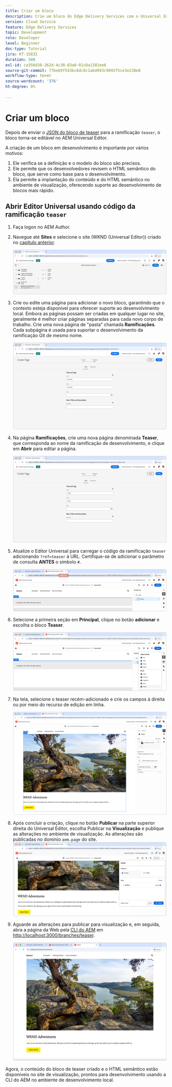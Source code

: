 ```yaml
---
title: Criar um bloco
description: Crie um bloco do Edge Delivery Services com o Universal Editor.
version: Cloud Service
feature: Edge Delivery Services
topic: Development
role: Developer
level: Beginner
doc-type: Tutorial
jira: KT-15832
duration: 500
exl-id: ca356d38-262d-4c30-83a0-01c8a1381ee6
source-git-commit: 77beb9f543bc6dc8c1ab4993c969375ce3e238e8
workflow-type: tm+mt
source-wordcount: '376'
ht-degree: 0%

---
```


# Criar um bloco

Depois de enviar o [JSON do bloco de teaser](./5-new-block.md) para a ramificação `teaser`, o bloco torna-se editável no AEM Universal Editor.

A criação de um bloco em desenvolvimento é importante por vários motivos:

1. Ele verifica se a definição e o modelo do bloco são precisos.
1. Ele permite que os desenvolvedores revisem o HTML semântico do bloco, que serve como base para o desenvolvimento.
1. Ela permite a implantação do conteúdo e do HTML semântico no ambiente de visualização, oferecendo suporte ao desenvolvimento de blocos mais rápido.

## Abrir Editor Universal usando código da ramificação `teaser`

1. Faça logon no AEM Author.
2. Navegue até **Sites** e selecione o site (WKND (Universal Editor)) criado no [capítulo anterior](./2-new-aem-site.md).

   ![AEM Sites](./assets/6-author-block/open-new-site.png)

3. Crie ou edite uma página para adicionar o novo bloco, garantindo que o contexto esteja disponível para oferecer suporte ao desenvolvimento local. Embora as páginas possam ser criadas em qualquer lugar no site, geralmente é melhor criar páginas separadas para cada novo corpo de trabalho. Crie uma nova página de &quot;pasta&quot; chamada **Ramificações**. Cada subpágina é usada para suportar o desenvolvimento da ramificação Git de mesmo nome.

   ![AEM Sites - Criar página de ramificações](./assets/6-author-block/branches-page-3.png)

4. Na página **Ramificações**, crie uma nova página denominada **Teaser**, que corresponda ao nome da ramificação de desenvolvimento, e clique em **Abrir** para editar a página.

   ![AEM Sites - Criar página de teaser](./assets/6-author-block/teaser-page-3.png)

5. Atualize o Editor Universal para carregar o código da ramificação `teaser` adicionando `?ref=teaser` à URL. Certifique-se de adicionar o parâmetro de consulta **ANTES** o símbolo `#`.

   ![Editor Universal - Selecionar ramificação do teaser](./assets/6-author-block/select-branch.png)

6. Selecione a primeira seção em **Principal**, clique no botão **adicionar** e escolha o bloco **Teaser**.

   ![Editor Universal - Adicionar Bloco](./assets/6-author-block/add-teaser-2.png)

7. Na tela, selecione o teaser recém-adicionado e crie os campos à direita ou por meio do recurso de edição em linha.

   ![Editor Universal - Bloco do Autor](./assets/6-author-block/author-block.png)

8. Após concluir a criação, clique no botão **Publicar** na parte superior direita do Universal Editor, escolha Publicar na **Visualização** e publique as alterações no ambiente de visualização. As alterações são publicadas no domínio `aem.page` do site.
   ![AEM Sites - Publicar ou Visualizar](./assets/6-author-block/publish-to-preview.png)

9. Aguarde as alterações para publicar para visualização e, em seguida, abra a página da Web pela [CLI do AEM](./3-local-development-environment.md#install-the-aem-cli) em [http://localhost:3000/branches/teaser](http://localhost:3000/branches/teaser).

   ![Site Local - Atualizar](./assets/6-author-block/preview.png)

Agora, o conteúdo do bloco de teaser criado e o HTML semântico estão disponíveis no site de visualização, prontos para desenvolvimento usando a CLI do AEM no ambiente de desenvolvimento local.
